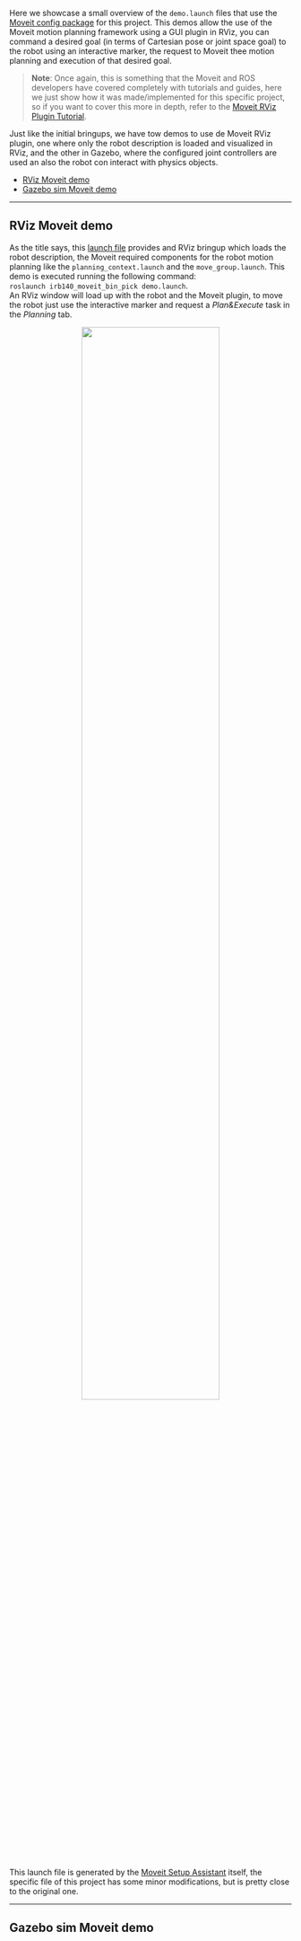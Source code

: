 Here we showcase a small overview of the `demo.launch` files that use the [Moveit config package](https://github.com/GitSRealpe/abb_irb140_ros_sim/wiki/3.-Moveit-config-package) for this project. This demos allow the use of the Moveit motion planning framework using a GUI plugin in RViz, you can command a desired goal (in terms of Cartesian pose or joint space goal) to the robot using an interactive marker, the request to Moveit thee motion planning and execution of that desired goal.<br>

> **Note**: Once again, this is something that the Moveit and ROS developers have covered completely with tutorials and guides, here we just show how it was made/implemented for this specific project, so if you want to cover this more in depth, refer to the [Moveit RViz Plugin Tutorial](http://docs.ros.org/en/indigo/api/moveit_tutorials/html/doc/ros_visualization/visualization_tutorial.html).

Just like the initial bringups, we have tow demos to use de Moveit RViz plugin, one where only the robot description is loaded and visualized in RViz, and the other in Gazebo, where the configured joint controllers are used an also the robot con interact with physics objects.
* [RViz Moveit demo](#rviz-moveit-demo)
* [Gazebo sim Moveit demo](#gazebo-sim-moveit-demo)

***

## RViz Moveit demo
As the title says, this [launch file](https://github.com/GitSRealpe/abb_irb140_ros_sim/blob/noetic/irb140_moveit_bin_pick/launch/demo.launch) provides and RViz bringup which loads the robot description, the Moveit required components for the robot motion planning like the `planning_context.launch` and the `move_group.launch`. This demo is executed running the following command:<br>
`roslaunch irb140_moveit_bin_pick demo.launch`.<br>
An RViz window will load up with the robot and the Moveit plugin, to move the robot just use the interactive marker and request a _Plan&Execute_ task in the _Planning_ tab.

<p align="center"><img width="70%" src="https://github.com/GitSRealpe/abb_irb140_ros_sim/blob/noetic/images/moveit_rviz_demo.mp4"></p>


This launch file is generated by the [Moveit Setup Assistant](https://ros-planning.github.io/moveit_tutorials/doc/setup_assistant/setup_assistant_tutorial.html?highlight=setup) itself, the specific file of this project has some minor modifications, but is pretty close to the original one.

***

## Gazebo sim Moveit demo
